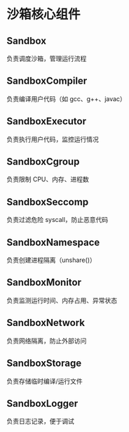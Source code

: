 # 沙箱核心组件

## Sandbox

负责调度沙箱，管理运行流程

## SandboxCompiler

负责编译用户代码（如 gcc、g++、javac）

## SandboxExecutor

负责执行用户代码，监控运行情况

## SandboxCgroup

负责限制 CPU、内存、进程数

## SandboxSeccomp

负责过滤危险 syscall，防止恶意代码

## SandboxNamespace

负责创建进程隔离（unshare()）

## SandboxMonitor

负责监测运行时间、内存占用、异常状态

## SandboxNetwork

负责网络隔离，防止外部访问

## SandboxStorage

负责存储临时编译/运行文件

## SandboxLogger

负责日志记录，便于调试
